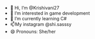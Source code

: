 - 👋 Hi, I’m @Krishivani27
- 👀 I’m interested in game development
- 🌱 I’m currently learning C#
- 📫My instagram @shi.sasssy
- 😄 Pronouns: She/her

